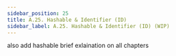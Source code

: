 ```yaml
---
sidebar_position: 25
title: A.25. Hashable & Identifier (ID)
sidebar_label: A.25. Hashable & Identifier (ID) (WIP)
---
```


also add hashable brief exlaination on all chapters
